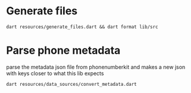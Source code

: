 

# Generate files

```
dart resources/generate_files.dart && dart format lib/src
```

# Parse phone metadata 

parse the metadata json file from phonenumberkit and makes a new json with keys closer to what this lib expects

```
dart resources/data_sources/convert_metadata.dart
```